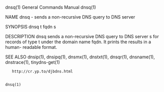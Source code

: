 dnsq(1)                                                       General Commands Manual                                                      dnsq(1)

NAME
       dnsq - sends a non-recursive DNS query to DNS server

SYNOPSIS
       dnsq t fqdn s

DESCRIPTION
       dnsq  sends  a non-recursive DNS query to DNS server s for records of type t under the domain name fqdn.  It prints the results in a human-
       readable format.

SEE ALSO
       dnsip(1), dnsipq(1), dnsmx(1), dnstxt(1), dnsqr(1), dnsname(1), dnstrace(1), tinydns-get(1)

       http://cr.yp.to/djbdns.html

                                                                                                                                           dnsq(1)

